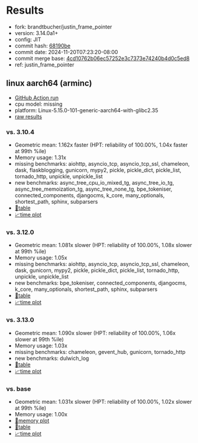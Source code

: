# Results

- fork: brandtbucher/justin_frame_pointer
- version: 3.14.0a1+
- config: JIT
- commit hash: [68190be](https://github.com/brandtbucher/cpython/commit/68190be)
- commit date: 2024-11-20T07:23:20-08:00
- commit merge base: [4cd10762b06ec57252e3c7373e74240b4d0c5ed8](https://github.com/python/cpython/commit/4cd10762b06ec57252e3c7373e74240b4d0c5ed8)
- ref: justin_frame_pointer

## linux aarch64 (arminc)

- [GitHub Action run](https://github.com/faster-cpython/benchmarking/actions/runs/11936426410)
- cpu model: missing
- platform: Linux-5.15.0-101-generic-aarch64-with-glibc2.35
- [raw results](bm-20241120-arminc-aarch64-brandtbucher-justin_frame_pointer-3.14.0a1%2B-68190be.json)

### vs. 3.10.4

- Geometric mean: 1.162x faster (HPT: reliability of 100.00%, 1.04x faster at 99th %ile)
- Memory usage: 1.31x
- missing benchmarks: aiohttp, asyncio_tcp, asyncio_tcp_ssl, chameleon, dask, flaskblogging, gunicorn, mypy2, pickle, pickle_dict, pickle_list, tornado_http, unpickle, unpickle_list
- new benchmarks: async_tree_cpu_io_mixed_tg, async_tree_io_tg, async_tree_memoization_tg, async_tree_none_tg, bpe_tokeniser, connected_components, djangocms, k_core, many_optionals, shortest_path, sphinx, subparsers
- [📄table](bm-20241120-arminc-aarch64-brandtbucher-justin_frame_pointer-3.14.0a1%2B-68190be-vs-3.10.4.md)
- [📈time plot](bm-20241120-arminc-aarch64-brandtbucher-justin_frame_pointer-3.14.0a1%2B-68190be-vs-3.10.4.svg)

### vs. 3.12.0

- Geometric mean: 1.081x slower (HPT: reliability of 100.00%, 1.08x slower at 99th %ile)
- Memory usage: 1.05x
- missing benchmarks: aiohttp, asyncio_tcp, asyncio_tcp_ssl, chameleon, dask, gunicorn, mypy2, pickle, pickle_dict, pickle_list, tornado_http, unpickle, unpickle_list
- new benchmarks: bpe_tokeniser, connected_components, djangocms, k_core, many_optionals, shortest_path, sphinx, subparsers
- [📄table](bm-20241120-arminc-aarch64-brandtbucher-justin_frame_pointer-3.14.0a1%2B-68190be-vs-3.12.0.md)
- [📈time plot](bm-20241120-arminc-aarch64-brandtbucher-justin_frame_pointer-3.14.0a1%2B-68190be-vs-3.12.0.svg)

### vs. 3.13.0

- Geometric mean: 1.090x slower (HPT: reliability of 100.00%, 1.06x slower at 99th %ile)
- Memory usage: 1.03x
- missing benchmarks: chameleon, gevent_hub, gunicorn, tornado_http
- new benchmarks: dulwich_log
- [📄table](bm-20241120-arminc-aarch64-brandtbucher-justin_frame_pointer-3.14.0a1%2B-68190be-vs-3.13.0.md)
- [📈time plot](bm-20241120-arminc-aarch64-brandtbucher-justin_frame_pointer-3.14.0a1%2B-68190be-vs-3.13.0.svg)

### vs. base

- Geometric mean: 1.031x slower (HPT: reliability of 100.00%, 1.02x slower at 99th %ile)
- Memory usage: 1.00x
- [🧠memory plot](bm-20241120-arminc-aarch64-brandtbucher-justin_frame_pointer-3.14.0a1%2B-68190be-vs-base-mem.svg)
- [📄table](bm-20241120-arminc-aarch64-brandtbucher-justin_frame_pointer-3.14.0a1%2B-68190be-vs-base.md)
- [📈time plot](bm-20241120-arminc-aarch64-brandtbucher-justin_frame_pointer-3.14.0a1%2B-68190be-vs-base.svg)

